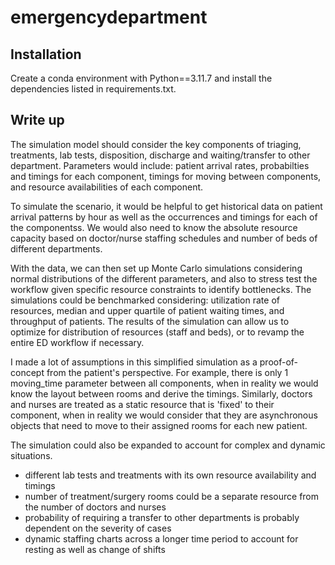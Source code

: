 # emergencydepartment

## Installation
Create a conda environment with Python==3.11.7 and install the dependencies listed in requirements.txt.

## Write up
The simulation model should consider the key components of triaging, treatments, lab tests, disposition, discharge and waiting/transfer to other department.
Parameters would include: patient arrival rates, probabilties and timings for each component, timings for moving between components, and resource availabilities of each component.

To simulate the scenario, it would be helpful to get historical data on patient arrival patterns by hour as well as the occurrences and timings for each of the componentss. We would also need to know the absolute resource capacity based on doctor/nurse staffing schedules and number of beds of different departments.

With the data, we can then set up Monte Carlo simulations considering normal distributions of the different parameters, and also to stress test the workflow given specific resource constraints to identify bottlenecks. The simulations could be benchmarked considering: utilization rate of resources, median and upper quartile of patient waiting times, and throughput of patients. The results of the simulation can allow us to optimize for distribution of resources (staff and beds), or to revamp the entire ED workflow if necessary.

I made a lot of assumptions in this simplified simulation as a proof-of-concept from the patient's perspective. For example, there is only 1 moving_time parameter between all components, when in reality we would know the layout between rooms and derive the timings. Similarly, doctors and nurses are treated as a static resource that is 'fixed' to their component, when in reality we would consider that they are asynchronous objects that need to move to their assigned rooms for each new patient. 

The simulation could also be expanded to account for complex and dynamic situations.
- different lab tests and treatments with its own resource availability and timings
- number of treatment/surgery rooms could be a separate resource from the number of doctors and nurses
- probability of requiring a transfer to other departments is probably dependent on the severity of cases
- dynamic staffing charts across a longer time period to account for resting as well as change of shifts
